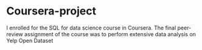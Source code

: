 # Coursera-project
I enrolled for the SQL for data science course in Coursera. The final peer-review assignment of the course was to perform extensive data analysis on Yelp Open Dataset
